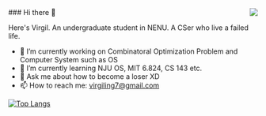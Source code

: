 <img align="right" src="https://github-readme-stats.vercel.app/api?username=Virgil&show_icons=true&theme=onedark" />
### Hi there 👋

Here's Virgil. An undergraduate student in NENU. A CSer who live a failed life.

- 🔭 I’m currently working on Combinatoral Optimization Problem and Computer System such as OS
- 🌱 I’m currently learning NJU OS, MIT 6.824, CS 143 etc.
- 💬 Ask me about how to become a loser XD 
- 📫 How to reach me: virgiling7@gmail.com

[![Top Langs](https://github-readme-stats.vercel.app/api/top-langs/?username=Virgil&layout=compact)](https://github.com/anuraghazra/github-readme-stats)

